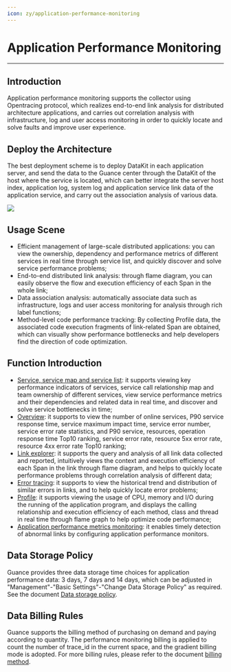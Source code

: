 ```yaml
---
icon: zy/application-performance-monitoring
---
```

# Application Performance Monitoring
---

## Introduction

Application performance monitoring supports the collector using Opentracing protocol, which realizes end-to-end link analysis for distributed architecture applications, and carries out correlation analysis with infrastructure, log and user access monitoring in order to quickly locate and solve faults and improve user experience.

## Deploy the Architecture

The best deployment scheme is to deploy DataKit in each application server, and send the data to the Guance center through the DataKit of the host where the service is located, which can better integrate the server host index, application log, system log and application service link data of the application service, and carry out the association analysis of various data.

![](img/1.apm-2.png)

## Usage Scene

- Efficient management of large-scale distributed applications: you can view the ownership, dependency and performance metrics of different services in real time through service list, and quickly discover and solve service performance problems;
- End-to-end distributed link analysis: through flame diagram, you can easily observe the flow and execution efficiency of each Span in the whole link;
- Data association analysis: automatically associate data such as infrastructure, logs and user access monitoring for analysis through rich label functions;
- Method-level code performance tracking: By collecting Profile data, the associated code execution fragments of link-related Span are obtained, which can visually show performance bottlenecks and help developers find the direction of code optimization.



## Function Introduction

- [Service, service map and service list](service.md): it supports viewing key performance indicators of services, service call relationship map and team ownership of different services, view service performance metrics and their dependencies and related data in real time, and discover and solve service bottlenecks in time;
- [Overview](overview.md): it supports to view the number of online services, P90 service response time, service maximum impact time, service error number, service error rate statistics, and P90 service, resources, operation response time Top10 ranking, service error rate, resource 5xx error rate, resource 4xx error rate Top10 ranking;
- [Link explorer](explorer.md): it supports the query and analysis of all link data collected and reported, intuitively views the context and execution efficiency of each Span in the link through flame diagram, and helps to quickly locate performance problems through correlation analysis of different data;
- [Error tracing](error.md): it supports to view the historical trend and distribution of similar errors in links, and to help quickly locate error problems;
- [Profile](profile.md): it supports viewing the usage of CPU, memory and I/O during the running of the application program, and displays the calling relationship and execution efficiency of each method, class and thread in real time through flame graph to help optimize code performance;
- [Application performance metrics monitoring](../monitoring/monitor/application-performance-detection.md): it enables timely detection of abnormal links by configuring application performance monitors.

## Data Storage Policy

Guance provides three data storage time choices for application performance data: 3 days, 7 days and 14 days, which can be adjusted in "Management"-"Basic Settings"-"Change Data Storage Policy" as required. See the document [Data storage policy](https://preprod-docs.cloudcare.cn/billing/billing-method/data-storage/).

## Data Billing Rules

Guance supports the billing method of purchasing on demand and paying according to quantity. The performance monitoring billing is applied to count the number of trace_id in the current space, and the gradient billing mode is adopted. For more billing rules, please refer to the document [billing method](../billing/billing-method/index.md).
